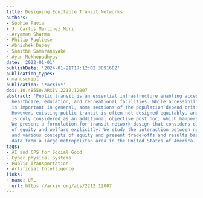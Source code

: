 ```yaml
---
title: Designing Equitable Transit Networks
authors:
- Sophie Pavia
- J. Carlos Martinez Mori
- Aryaman Sharma
- Philip Pugliese
- Abhishek Dubey
- Samitha Samaranayake
- Ayan Mukhopadhyay
date: '2022-01-01'
publishDate: '2024-01-21T17:12:02.389160Z'
publication_types:
- manuscript
publication: '*arXiv*'
doi: 10.48550/ARXIV.2212.12007
abstract: 'Public transit is an essential infrastructure enabling access to employment,
  healthcare, education, and recreational facilities. While accessibility to transit
  is important in general, some sections of the population depend critically on transit.
  However, existing public transit is often not designed equitably, and often, equity
  is only considered as an additional objective post hoc, which hampers systemic changes.
  We present a formulation for transit network design that considers different notions
  of equity and welfare explicitly. We study the interaction between network design
  and various concepts of equity and present trade-offs and results based on real-world
  data from a large metropolitan area in the United States of America. '
tags:
- AI and CPS for Social Good
- Cyber physical Systems
- Public Transportation
- Artificial Intelligence
links:
- name: URL
  url: https://arxiv.org/abs/2212.12007
---
```

